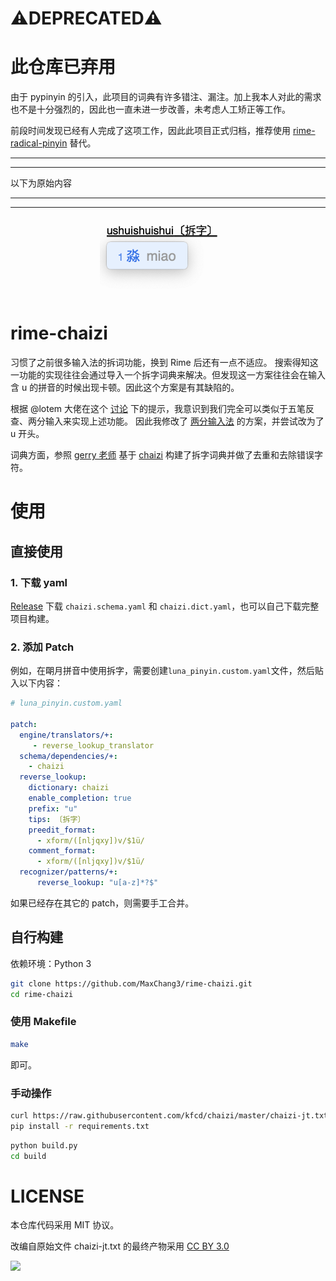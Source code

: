 # ⚠️DEPRECATED⚠️
# 此仓库已弃用

由于 pypinyin 的引入，此项目的词典有许多错注、漏注。加上我本人对此的需求也不是十分强烈的，因此也一直未进一步改善，未考虑人工矫正等工作。

前段时间发现已经有人完成了这项工作，因此此项目正式归档，推荐使用 [rime-radical-pinyin](https://github.com/mirtlecn/rime-radical-pinyin) 替代。

---
---

以下为原始内容

---
---

<div align="center">
<img src="preview.png" height="128">
</div>

# rime-chaizi
习惯了之前很多输入法的拆词功能，换到 Rime 后还有一点不适应。 搜索得知这一功能的实现往往会通过导入一个拆字词典来解决。但发现这一方案往往会在输入含 u 的拼音的时候出现卡顿。因此这个方案是有其缺陷的。 

根据 @lotem 大佬在这个 [讨论](https://github.com/rime/home/discussions/764) 下的提示，我意识到我们完全可以类似于五笔反查、两分输入来实现上述功能。 因此我修改了 [两分输入法](http://cheonhyeong.com/Simplified/download.html) 的方案，并尝试改为了 u 开头。

词典方面，参照 [gerry 老师](http://gerry.lamost.org/blog/?p=296003) 基于 [chaizi](https://github.com/kfcd/chaizi) 构建了拆字词典并做了去重和去除错误字符。

# 使用

## 直接使用

### 1. 下载 yaml

[Release](https://github.com/MaxChang3/rime-chaizi/releases) 下载 `chaizi.schema.yaml` 和 `chaizi.dict.yaml`，也可以自己下载完整项目构建。

### 2. 添加 Patch

例如，在朙月拼音中使用拆字，需要创建`luna_pinyin.custom.yaml`文件，然后贴入以下内容：

```yaml
# luna_pinyin.custom.yaml

patch:
  engine/translators/+:
     - reverse_lookup_translator
  schema/dependencies/+:
    - chaizi
  reverse_lookup:
    dictionary: chaizi
    enable_completion: true
    prefix: "u"
    tips: 〔拆字〕
    preedit_format:
      - xform/([nljqxy])v/$1ü/
    comment_format:
      - xform/([nljqxy])v/$1ü/
  recognizer/patterns/+:
      reverse_lookup: "u[a-z]*?$"
```

如果已经存在其它的 patch，则需要手工合并。

## 自行构建

依赖环境：Python 3

```sh
git clone https://github.com/MaxChang3/rime-chaizi.git
cd rime-chaizi
```

### 使用 Makefile

```sh
make
```

即可。


### 手动操作

```sh
curl https://raw.githubusercontent.com/kfcd/chaizi/master/chaizi-jt.txt --output chaizi-jt.txt
pip install -r requirements.txt
```

```sh
python build.py
cd build
```

# LICENSE
本仓库代码采用 MIT 协议。

改编自原始文件 chaizi-jt.txt 的最终产物采用 [CC BY 3.0](http://creativecommons.org/licenses/by/3.0/deed.zh_TW)

![](https://mirrors.creativecommons.org/presskit/buttons/88x31/svg/by.svg)

